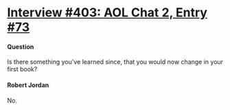 # [Interview #403: AOL Chat 2, Entry #73](https://www.theoryland.com/intvmain.php?i=403#73)

#### Question

Is there something you've learned since, that you would now change in your first book?

#### Robert Jordan

No.

